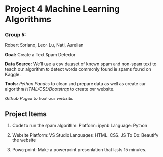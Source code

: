 # Project 4 Machine Learning Algorithms
### Group 5:
Robert Soriano, Leon Lu, Nati, Aurelian

**Goal:** Create a Text Spam Detector

**Data Source:** We’ll use a csv dataset of known spam and non-spam text to teach our algorithm to detect words commonly found in spams found on Kaggle.

**Tools:** *Python Pandas* to clean and prepare data as well as create our algorithm *HTML/CSS/Bootstrap* to create our website.

*Github Pages* to host our website.


## Project Items

1) Code to run the spam algorithm:
Platform: ipynb
Language: Python

2) Website
Platform: VS Studio
Languages: HTML, CSS, JS
To Do: 
Beautify the website
3) Powerpoint:
Make a powerpoint presentation that lasts 15 minutes.
